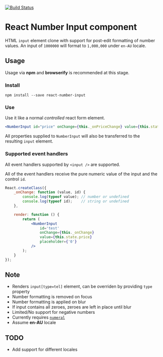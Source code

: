 [![Build Status](https://travis-ci.org/hongymagic/react-number-input.svg?branch=master)](https://travis-ci.org/hongymagic/react-number-input)

# React Number Input component

HTML `input` element clone with support for post-edit formatting of number
values. An input of `1000000` will format to `1,000,000` under `en-AU` locale.

## Usage

Usage via __npm__ and __browserify__ is recommended at this stage.

### Install

```
npm install --save react-number-input
```

### Use

Use it like a normal _controlled_ react form element.

```jsx
<NumberInput id="price" onChange={this._onPriceChange} value={this.state.price} />
```

All properties supplied to `NumberInput` will also be transferred to the
resulting `input` element.

### Supported event handlers

All event handlers supported by `<input />` are supported.

All of the event handlers receive the pure numeric value of the input and the
control `id`.

```jsx
React.createClass({
	_onChange: function (value, id) {
		console.log(typeof value); // number or undefined
		console.log(typeof id);    // string or undefined
	},

	render: function () {
		return (
			<NumberInput
				id='test'
				onChange={this._onChange}
				value={this.state.price}
				placeholder={'0'}
			/>
		);
	}
});
```

## Note

* Renders `input[type=tel]` element, can be overriden by providing `type` property
* Number formatting is removed on focus
* Number formatting is applied on blur
* If input contains all zeroes, zeroes are left in place until blur
* Limited/No support for negative numbers
* Currently requires [`numeral`](http://numeraljs.com)
* Assume __en-AU__ locale

## TODO

* Add support for different locales
